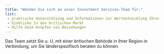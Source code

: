 ```yaml
---
title: "Wenden Sie sich an unser Investment Services-Team für:"
list: 
 - praktische Unterstützung und Informationen zur Wertentwicklung Ihrer Investition
 - Einblicke in den britischen Markt
 - Hilfe beim Knüpfen von Beziehungen
---
```


Das Team setzt Sie u. U. mit einer britischen Behörde in Ihrer Region in Verbindung, um Sie länderspezifisch beraten zu können.
